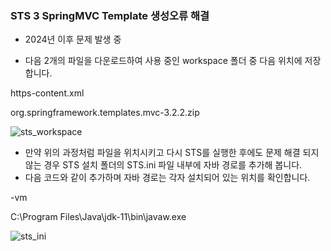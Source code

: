 ### STS 3 SpringMVC Template 생성오류 해결
- 2024년 이후 문제 발생 중

- 다음 2개의 파일을 다운로드하여 사용 중인 workspace 폴더 중 다음 위치에 저장합니다.
  
https-content.xml

org.springframework.templates.mvc-3.2.2.zip 


![sts_workspace](https://github.com/user-attachments/assets/b6cb0cad-d71f-4e23-9dd3-3b00fbe62be3)



- 만약 위의 과정처럼 파일을 위치시키고 다시 STS를 실행한 후에도 문제 해결 되지 않는 경우 STS 설치 폴더의 STS.ini 파일 내부에 자바 경로를 추가해 봅니다.
- 다음 코드와 같이 추가하며 자바 경로는 각자 설치되어 있는 위치를 확인합니다.

-vm

C:\Program Files\Java\jdk-11\bin\javaw.exe

![sts_ini](https://github.com/user-attachments/assets/c9f4bdc4-2e23-4dfd-b72f-d0c2a5e79203)



